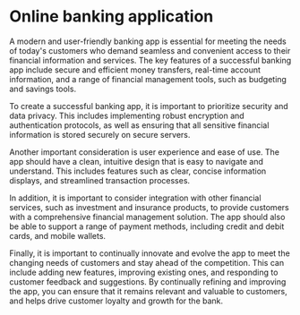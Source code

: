 # Online banking application

A modern and user-friendly banking app is essential for meeting the needs of today's customers who demand seamless and convenient access to their financial information and services. The key features of a successful banking app include secure and efficient money transfers, real-time account information, and a range of financial management tools, such as budgeting and savings tools.

To create a successful banking app, it is important to prioritize security and data privacy. This includes implementing robust encryption and authentication protocols, as well as ensuring that all sensitive financial information is stored securely on secure servers.

Another important consideration is user experience and ease of use. The app should have a clean, intuitive design that is easy to navigate and understand. This includes features such as clear, concise information displays, and streamlined transaction processes.

In addition, it is important to consider integration with other financial services, such as investment and insurance products, to provide customers with a comprehensive financial management solution. The app should also be able to support a range of payment methods, including credit and debit cards, and mobile wallets.

Finally, it is important to continually innovate and evolve the app to meet the changing needs of customers and stay ahead of the competition. This can include adding new features, improving existing ones, and responding to customer feedback and suggestions. By continually refining and improving the app, you can ensure that it remains relevant and valuable to customers, and helps drive customer loyalty and growth for the bank.
